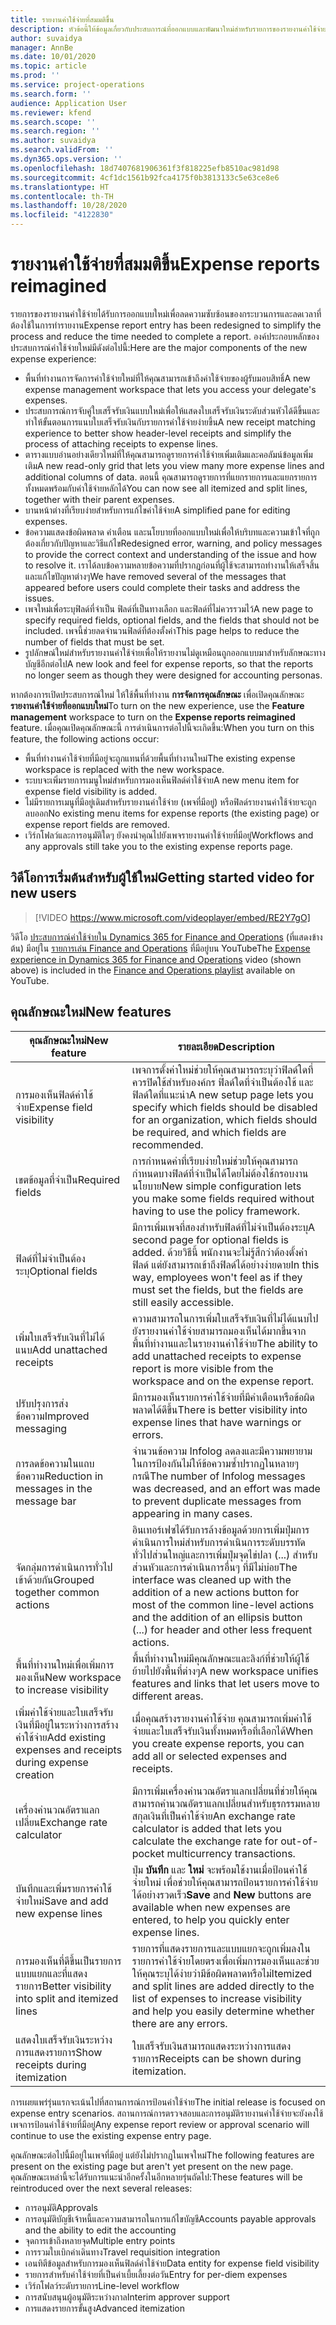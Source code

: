 ```yaml
---
title: รายงานค่าใช้จ่ายที่สมมติขึ้น
description: หัวข้อนี้ให้ข้อมูลเกี่ยวกับประสบการณ์ที่ออกแบบและพัฒนาใหม่สำหรับรายการของรายงานค่าใช้จ่าย
author: suvaidya
manager: AnnBe
ms.date: 10/01/2020
ms.topic: article
ms.prod: ''
ms.service: project-operations
ms.search.form: ''
audience: Application User
ms.reviewer: kfend
ms.search.scope: ''
ms.search.region: ''
ms.author: suvaidya
ms.search.validFrom: ''
ms.dyn365.ops.version: ''
ms.openlocfilehash: 18d7407681906361f3f818225efb8510ac981d98
ms.sourcegitcommit: 4cf1dc1561b92fca4175f0b3813133c5e63ce8e6
ms.translationtype: HT
ms.contentlocale: th-TH
ms.lasthandoff: 10/28/2020
ms.locfileid: "4122830"
---
```

# <a name="expense-reports-reimagined"></a><span data-ttu-id="90235-103">รายงานค่าใช้จ่ายที่สมมติขึ้น</span><span class="sxs-lookup"><span data-stu-id="90235-103">Expense reports reimagined</span></span>

<span data-ttu-id="90235-104">รายการของรายงานค่าใช้จ่ายได้รับการออกแบบใหม่เพื่อลดความซับซ้อนของกระบวนการและลดเวลาที่ต้องใช้ในการทำรายงาน</span><span class="sxs-lookup"><span data-stu-id="90235-104">Expense report entry has been redesigned to simplify the process and reduce the time needed to complete a report.</span></span> <span data-ttu-id="90235-105">องค์ประกอบหลักของประสบการณ์ค่าใช้จ่ายใหม่มีดังต่อไปนี้:</span><span class="sxs-lookup"><span data-stu-id="90235-105">Here are the major components of the new expense experience:</span></span>

- <span data-ttu-id="90235-106">พื้นที่ทำงานการจัดการค่าใช้จ่ายใหม่ที่ให้คุณสามารถเข้าถึงค่าใช้จ่ายของผู้รับมอบสิทธิ์</span><span class="sxs-lookup"><span data-stu-id="90235-106">A new expense management workspace that lets you access your delegate's expenses.</span></span>
- <span data-ttu-id="90235-107">ประสบการณ์การจับคู่ใบเสร็จรับเงินแบบใหม่เพื่อให้แสดงใบเสร็จรับเงินระดับส่วนหัวได้ดีขึ้นและทำให้ขั้นตอนการแนบใบเสร็จรับเงินกับรายการค่าใช้จ่ายง่ายขึ้น</span><span class="sxs-lookup"><span data-stu-id="90235-107">A new receipt matching experience to better show header-level receipts and simplify the process of attaching receipts to expense lines.</span></span>
- <span data-ttu-id="90235-108">ตารางแบบอ่านอย่างเดียวใหม่ที่ให้คุณสามารถดูรายการค่าใช้จ่ายเพิ่มเติมและคอลัมน์ข้อมูลเพิ่มเติม</span><span class="sxs-lookup"><span data-stu-id="90235-108">A new read-only grid that lets you view many more expense lines and additional columns of data.</span></span> <span data-ttu-id="90235-109">ตอนนี้ คุณสามารถดูรายการที่แยกรายการและแยกรายการทั้งหมดพร้อมกับค่าใช้จ่ายหลักได้</span><span class="sxs-lookup"><span data-stu-id="90235-109">You can now see all itemized and split lines, together with their parent expenses.</span></span>
- <span data-ttu-id="90235-110">บานหน้าต่างที่เรียบง่ายสำหรับการแก้ไขค่าใช้จ่าย</span><span class="sxs-lookup"><span data-stu-id="90235-110">A simplified pane for editing expenses.</span></span>
- <span data-ttu-id="90235-111">ข้อความแสดงข้อผิดพลาด คำเตือน และนโยบายที่ออกแบบใหม่เพื่อให้บริบทและความเข้าใจที่ถูกต้องเกี่ยวกับปัญหาและวิธีแก้ไข</span><span class="sxs-lookup"><span data-stu-id="90235-111">Redesigned error, warning, and policy messages to provide the correct context and understanding of the issue and how to resolve it.</span></span> <span data-ttu-id="90235-112">เราได้ลบข้อความหลายข้อความที่ปรากฏก่อนที่ผู้ใช้จะสามารถทำงานให้เสร็จสิ้นและแก้ไขปัญหาต่างๆ</span><span class="sxs-lookup"><span data-stu-id="90235-112">We have removed several of the messages that appeared before users could complete their tasks and address the issues.</span></span>
- <span data-ttu-id="90235-113">เพจใหม่เพื่อระบุฟิลด์ที่จำเป็น ฟิลด์ที่เป็นทางเลือก และฟิลด์ที่ไม่ควรรวมไว้</span><span class="sxs-lookup"><span data-stu-id="90235-113">A new page to specify required fields, optional fields, and the fields that should not be included.</span></span> <span data-ttu-id="90235-114">เพจนี้ช่วยลดจำนวนฟิลด์ที่ต้องตั้งค่า</span><span class="sxs-lookup"><span data-stu-id="90235-114">This page helps to reduce the number of fields that must be set.</span></span>
- <span data-ttu-id="90235-115">รูปลักษณ์ใหม่สำหรับรายงานค่าใช้จ่ายเพื่อให้รายงานไม่ดูเหมือนถูกออกแบบมาสำหรับลักษณะทางบัญชีอีกต่อไป</span><span class="sxs-lookup"><span data-stu-id="90235-115">A new look and feel for expense reports, so that the reports no longer seem as though they were designed for accounting personas.</span></span>

<span data-ttu-id="90235-116">หากต้องการเปิดประสบการณ์ใหม่ ให้ใช้พื้นที่ทำงาน **การจัดการคุณลักษณะ** เพื่อเปิดคุณลักษณะ **รายงานค่าใช้จ่ายที่ออกแบบใหม่**</span><span class="sxs-lookup"><span data-stu-id="90235-116">To turn on the new experience, use the **Feature management** workspace to turn on the **Expense reports reimagined** feature.</span></span> <span data-ttu-id="90235-117">เมื่อคุณเปิดคุณลักษณะนี้ การดำเนินการต่อไปนี้จะเกิดขึ้น:</span><span class="sxs-lookup"><span data-stu-id="90235-117">When you turn on this feature, the following actions occur:</span></span>

- <span data-ttu-id="90235-118">พื้นที่ทำงานค่าใช้จ่ายที่มีอยู่จะถูกแทนที่ด้วยพื้นที่ทำงานใหม่</span><span class="sxs-lookup"><span data-stu-id="90235-118">The existing expense workspace is replaced with the new workspace.</span></span>
- <span data-ttu-id="90235-119">ระบบจะเพิ่มรายการเมนูใหม่สำหรับการมองเห็นฟิลด์ค่าใช้จ่าย</span><span class="sxs-lookup"><span data-stu-id="90235-119">A new menu item for expense field visibility is added.</span></span>
- <span data-ttu-id="90235-120">ไม่มีรายการเมนูที่มีอยู่เดิมสำหรับรายงานค่าใช้จ่าย (เพจที่มีอยู่) หรือฟิลด์รายงานค่าใช้จ่ายจะถูกลบออก</span><span class="sxs-lookup"><span data-stu-id="90235-120">No existing menu items for expense reports (the existing page) or expense report fields are removed.</span></span>
- <span data-ttu-id="90235-121">เวิร์กโฟลว์และการอนุมัติใดๆ ยังคงนำคุณไปยังเพจรายงานค่าใช้จ่ายที่มีอยู่</span><span class="sxs-lookup"><span data-stu-id="90235-121">Workflows and any approvals still take you to the existing expense reports page.</span></span>

## <a name="getting-started-video-for-new-users"></a><span data-ttu-id="90235-122">วิดีโอการเริ่มต้นสำหรับผู้ใช้ใหม่</span><span class="sxs-lookup"><span data-stu-id="90235-122">Getting started video for new users</span></span>

> [!VIDEO https://www.microsoft.com/videoplayer/embed/RE2Y7gO]

<span data-ttu-id="90235-123">วิดีโอ [ประสบการณ์ค่าใช้จ่ายใน Dynamics 365 for Finance and Operations](https://youtu.be/Ocy-MsTvEE0) (ที่แสดงข้างต้น) มีอยู่ใน [รายการเล่น Finance and Operations](https://www.youtube.com/playlist?list=PLcakwueIHoT_SYfIaPGoOhloFoCXiUSyW) ที่มีอยู่บน YouTube</span><span class="sxs-lookup"><span data-stu-id="90235-123">The [Expense experience in Dynamics 365 for Finance and Operations](https://youtu.be/Ocy-MsTvEE0) video (shown above) is included in the [Finance and Operations playlist](https://www.youtube.com/playlist?list=PLcakwueIHoT_SYfIaPGoOhloFoCXiUSyW) available on YouTube.</span></span>

## <a name="new-features"></a><span data-ttu-id="90235-124">คุณลักษณะใหม่</span><span class="sxs-lookup"><span data-stu-id="90235-124">New features</span></span>

| <span data-ttu-id="90235-125">คุณลักษณะใหม่</span><span class="sxs-lookup"><span data-stu-id="90235-125">New feature</span></span> | <span data-ttu-id="90235-126">รายละเอียด</span><span class="sxs-lookup"><span data-stu-id="90235-126">Description</span></span> |
|---|----|
| <span data-ttu-id="90235-127">การมองเห็นฟิลด์ค่าใช้จ่าย</span><span class="sxs-lookup"><span data-stu-id="90235-127">Expense field visibility</span></span> | <span data-ttu-id="90235-128">เพจการตั้งค่าใหม่ช่วยให้คุณสามารถระบุว่าฟิลด์ใดที่ควรปิดใช้สำหรับองค์กร ฟิลด์ใดที่จำเป็นต้องใช้ และฟิลด์ใดที่แนะนำ</span><span class="sxs-lookup"><span data-stu-id="90235-128">A new setup page lets you specify which fields should be disabled for an organization, which fields should be required, and which fields are recommended.</span></span> |
| <span data-ttu-id="90235-129">เขตข้อมูลที่จำเป็น</span><span class="sxs-lookup"><span data-stu-id="90235-129">Required fields</span></span> | <span data-ttu-id="90235-130">การกำหนดค่าที่เรียบง่ายใหม่ช่วยให้คุณสามารถกำหนดบางฟิลด์ที่จำเป็นได้โดยไม่ต้องใช้กรอบงานนโยบาย</span><span class="sxs-lookup"><span data-stu-id="90235-130">New simple configuration lets you make some fields required without having to use the policy framework.</span></span> |
| <span data-ttu-id="90235-131">ฟิลด์ที่ไม่จำเป็นต้องระบุ</span><span class="sxs-lookup"><span data-stu-id="90235-131">Optional fields</span></span> | <span data-ttu-id="90235-132">มีการเพิ่มเพจที่สองสำหรับฟิลด์ที่ไม่จำเป็นต้องระบุ</span><span class="sxs-lookup"><span data-stu-id="90235-132">A second page for optional fields is added.</span></span> <span data-ttu-id="90235-133">ด้วยวิธีนี้ พนักงานจะไม่รู้สึกว่าต้องตั้งค่าฟิลด์ แต่ยังสามารถเข้าถึงฟิลด์ได้อย่างง่ายดาย</span><span class="sxs-lookup"><span data-stu-id="90235-133">In this way, employees won't feel as if they must set the fields, but the fields are still easily accessible.</span></span> |
| <span data-ttu-id="90235-134">เพิ่มใบเสร็จรับเงินที่ไม่ได้แนบ</span><span class="sxs-lookup"><span data-stu-id="90235-134">Add unattached receipts</span></span> | <span data-ttu-id="90235-135">ความสามารถในการเพิ่มใบเสร็จรับเงินที่ไม่ได้แนบไปยังรายงานค่าใช้จ่ายสามารถมองเห็นได้มากขึ้นจากพื้นที่ทำงานและในรายงานค่าใช้จ่าย</span><span class="sxs-lookup"><span data-stu-id="90235-135">The ability to add unattached receipts to expense report is more visible from the workspace and on the expense report.</span></span> |
| <span data-ttu-id="90235-136">ปรับปรุงการส่งข้อความ</span><span class="sxs-lookup"><span data-stu-id="90235-136">Improved messaging</span></span> | <span data-ttu-id="90235-137">มีการมองเห็นรายการค่าใช้จ่ายที่มีคำเตือนหรือข้อผิดพลาดได้ดีขึ้น</span><span class="sxs-lookup"><span data-stu-id="90235-137">There is better visibility into expense lines that have warnings or errors.</span></span> |
| <span data-ttu-id="90235-138">การลดข้อความในแถบข้อความ</span><span class="sxs-lookup"><span data-stu-id="90235-138">Reduction in messages in the message bar</span></span>| <span data-ttu-id="90235-139">จำนวนข้อความ Infolog ลดลงและมีความพยายามในการป้องกันไม่ให้ข้อความซ้ำปรากฏในหลายๆ กรณี</span><span class="sxs-lookup"><span data-stu-id="90235-139">The number of Infolog messages was decreased, and an effort was made to prevent duplicate messages from appearing in many cases.</span></span> |
| <span data-ttu-id="90235-140">จัดกลุ่มการดำเนินการทั่วไปเข้าด้วยกัน</span><span class="sxs-lookup"><span data-stu-id="90235-140">Grouped together common actions</span></span> | <span data-ttu-id="90235-141">อินเทอร์เฟซได้รับการล้างข้อมูลด้วยการเพิ่มปุ่มการดำเนินการใหม่สำหรับการดำเนินการระดับบรรทัดทั่วไปส่วนใหญ่และการเพิ่มปุ่มจุดไข่ปลา (...) สำหรับส่วนหัวและการดำเนินการอื่นๆ ที่มีไม่บ่อย</span><span class="sxs-lookup"><span data-stu-id="90235-141">The interface was cleaned up with the addition of a new actions button for most of the common line-level actions and the addition of an ellipsis button (...) for header and other less frequent actions.</span></span> |
| <span data-ttu-id="90235-142">พื้นที่ทำงานใหม่เพื่อเพิ่มการมองเห็น</span><span class="sxs-lookup"><span data-stu-id="90235-142">New workspace to increase visibility</span></span> | <span data-ttu-id="90235-143">พื้นที่ทำงานใหม่มีคุณลักษณะและลิงก์ที่ช่วยให้ผู้ใช้ย้ายไปยังพื้นที่ต่างๆ</span><span class="sxs-lookup"><span data-stu-id="90235-143">A new workspace unifies features and links that let users move to different areas.</span></span> |
| <span data-ttu-id="90235-144">เพิ่มค่าใช้จ่ายและใบเสร็จรับเงินที่มีอยู่ในระหว่างการสร้างค่าใช้จ่าย</span><span class="sxs-lookup"><span data-stu-id="90235-144">Add existing expenses and receipts during expense creation</span></span> | <span data-ttu-id="90235-145">เมื่อคุณสร้างรายงานค่าใช้จ่าย คุณสามารถเพิ่มค่าใช้จ่ายและใบเสร็จรับเงินทั้งหมดหรือที่เลือกได้</span><span class="sxs-lookup"><span data-stu-id="90235-145">When you create expense reports, you can add all or selected expenses and receipts.</span></span> |
| <span data-ttu-id="90235-146">เครื่องคำนวณอัตราแลกเปลี่ยน</span><span class="sxs-lookup"><span data-stu-id="90235-146">Exchange rate calculator</span></span> | <span data-ttu-id="90235-147">มีการเพิ่มเครื่องคำนวณอัตราแลกเปลี่ยนที่ช่วยให้คุณสามารถคำนวณอัตราแลกเปลี่ยนสำหรับธุรกรรมหลายสกุลเงินที่เป็นค่าใช้จ่าย</span><span class="sxs-lookup"><span data-stu-id="90235-147">An exchange rate calculator is added that lets you calculate the exchange rate for out-of-pocket multicurrency transactions.</span></span> |
| <span data-ttu-id="90235-148">บันทึกและเพิ่มรายการค่าใช้จ่ายใหม่</span><span class="sxs-lookup"><span data-stu-id="90235-148">Save and add new expense lines</span></span> | <span data-ttu-id="90235-149">ปุ่ม **บันทึก** และ **ใหม่** จะพร้อมใช้งานเมื่อป้อนค่าใช้จ่ายใหม่ เพื่อช่วยให้คุณสามารถป้อนรายการค่าใช้จ่ายได้อย่างรวดเร็ว</span><span class="sxs-lookup"><span data-stu-id="90235-149">**Save** and **New** buttons are available when new expenses are entered, to help you quickly enter expense lines.</span></span> |
| <span data-ttu-id="90235-150">การมองเห็นที่ดีขึ้นเป็นรายการแบบแยกและที่แสดงรายการ</span><span class="sxs-lookup"><span data-stu-id="90235-150">Better visibility into split and itemized lines</span></span> | <span data-ttu-id="90235-151">รายการที่แสดงรายการและแบบแยกจะถูกเพิ่มลงในรายการค่าใช้จ่ายโดยตรงเพื่อเพิ่มการมองเห็นและช่วยให้คุณระบุได้ง่ายว่ามีข้อผิดพลาดหรือไม่</span><span class="sxs-lookup"><span data-stu-id="90235-151">Itemized and split lines are added directly to the list of expenses to increase visibility and help you easily determine whether there are any errors.</span></span> |
| <span data-ttu-id="90235-152">แสดงใบเสร็จรับเงินระหว่างการแสดงรายการ</span><span class="sxs-lookup"><span data-stu-id="90235-152">Show receipts during itemization</span></span> | <span data-ttu-id="90235-153">ใบเสร็จรับเงินสามารถแสดงระหว่างการแสดงรายการ</span><span class="sxs-lookup"><span data-stu-id="90235-153">Receipts can be shown during itemization.</span></span> |

<span data-ttu-id="90235-154">การเผยแพร่รุ่นแรกจะเน้นไปที่สถานการณ์การป้อนค่าใช้จ่าย</span><span class="sxs-lookup"><span data-stu-id="90235-154">The initial release is focused on expense entry scenarios.</span></span> <span data-ttu-id="90235-155">สถานการณ์การตรวจสอบและการอนุมัติรายงานค่าใช้จ่ายจะยังคงใช้เพจการป้อนค่าใช้จ่ายที่มีอยู่</span><span class="sxs-lookup"><span data-stu-id="90235-155">Any expense report review or approval scenario will continue to use the existing expense entry page.</span></span>

<span data-ttu-id="90235-156">คุณลักษณะต่อไปนี้มีอยู่ในเพจที่มีอยู่ แต่ยังไม่ปรากฏในเพจใหม่</span><span class="sxs-lookup"><span data-stu-id="90235-156">The following features are present on the existing page but aren't yet present on the new page.</span></span> <span data-ttu-id="90235-157">คุณลักษณะเหล่านี้จะได้รับการแนะนำอีกครั้งในอีกหลายรุ่นถัดไป:</span><span class="sxs-lookup"><span data-stu-id="90235-157">These features will be reintroduced over the next several releases:</span></span>

- <span data-ttu-id="90235-158">การอนุมัติ</span><span class="sxs-lookup"><span data-stu-id="90235-158">Approvals</span></span>
- <span data-ttu-id="90235-159">การอนุมัติบัญชีเจ้าหนี้และความสามารถในการแก้ไขบัญชี</span><span class="sxs-lookup"><span data-stu-id="90235-159">Accounts payable approvals and the ability to edit the accounting</span></span>
- <span data-ttu-id="90235-160">จุดการเข้าถึงหลายจุด</span><span class="sxs-lookup"><span data-stu-id="90235-160">Multiple entry points</span></span>
- <span data-ttu-id="90235-161">การรวมใบเบิกค่าเดินทาง</span><span class="sxs-lookup"><span data-stu-id="90235-161">Travel requisition integration</span></span>
- <span data-ttu-id="90235-162">เอนทิตีข้อมูลสำหรับการมองเห็นฟิลด์ค่าใช้จ่าย</span><span class="sxs-lookup"><span data-stu-id="90235-162">Data entity for expense field visibility</span></span>
- <span data-ttu-id="90235-163">รายการสำหรับค่าใช้จ่ายที่เป็นค่าเบี้ยเลี้ยงต่อวัน</span><span class="sxs-lookup"><span data-stu-id="90235-163">Entry for per-diem expenses</span></span>
- <span data-ttu-id="90235-164">เวิร์กโฟลว์ระดับรายการ</span><span class="sxs-lookup"><span data-stu-id="90235-164">Line-level workflow</span></span>
- <span data-ttu-id="90235-165">การสนับสนุนผู้อนุมัติระหว่างกาล</span><span class="sxs-lookup"><span data-stu-id="90235-165">Interim approver support</span></span>
- <span data-ttu-id="90235-166">การแสดงรายการขั้นสูง</span><span class="sxs-lookup"><span data-stu-id="90235-166">Advanced itemization</span></span>
